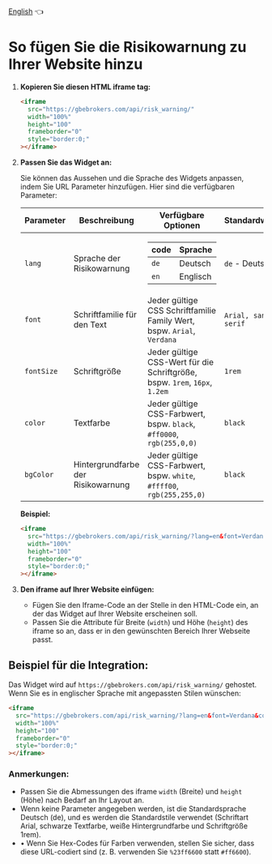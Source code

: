 [English](https://github.com/gbe-brokers/risk-warning/blob/main/README_en.md) 👈

# So fügen Sie die Risikowarnung zu Ihrer Website hinzu

1.  **Kopieren Sie diesen HTML iframe tag:**

    ```html
    <iframe
      src="https://gbebrokers.com/api/risk_warning/"
      width="100%"
      height="100"
      frameborder="0"
      style="border:0;"
    ></iframe>
    ```

2.  **Passen Sie das Widget an:**

    Sie können das Aussehen und die Sprache des Widgets anpassen, indem Sie URL Parameter hinzufügen. Hier sind die verfügbaren Parameter:

    | Parameter  | Beschreibung                       | Verfügbare Optionen                                                                                                                                                                                     | Standardwert        |
    | ---------- | ---------------------------------- | ------------------------------------------------------------------------------------------------------------------------------------------------------------------------------------------------------- | ------------------- |
    | `lang`     | Sprache der Risikowarnung          | <table> <thead> <tr> <th>code</th> <th>Sprache</th> </tr> </thead> <tbody> <tr> <td><code>de</code></td> <td>Deutsch</td> </tr> <tr> <td><code>en</code></td> <td>Englisch</td> </tr> </tbody> </table> | `de` - Deutsch      |
    | `font`     | Schriftfamilie für den Text        | Jeder gültige CSS Schriftfamilie Family Wert, bspw. `Arial`, `Verdana`                                                                                                                                  | `Arial, sans-serif` |
    | `fontSize` | Schriftgröße                       | Jeder gültige CSS-Wert für die Schriftgröße, bspw. `1rem`, `16px`, `1.2em`                                                                                                                              | `1rem`              |
    | `color`    | Textfarbe                          | Jeder gültige CSS-Farbwert, bspw. `black`, `#ff0000`, `rgb(255,0,0)`                                                                                                                                    | `black`             |
    | `bgColor`  | Hintergrundfarbe der Risikowarnung | Jeder gültige CSS-Farbwert, bspw. `white`, `#ffff00`, `rgb(255,255,0)`                                                                                                                                  | `black`             |

    **Beispiel:**

    ```html
    <iframe
      src="https://gbebrokers.com/api/risk_warning/?lang=en&font=Verdana&color=red&bgColor=yellow&fontSize=15px"
      width="100%"
      height="100"
      frameborder="0"
      style="border:0;"
    ></iframe>
    ```

3.  **Den iframe auf Ihrer Website einfügen:**

    - Fügen Sie den Iframe-Code an der Stelle in den HTML-Code ein, an der das Widget auf Ihrer Website erscheinen soll.
    - Passen Sie die Attribute für Breite (`width`) und Höhe (`height`) des iframe so an, dass er in den gewünschten Bereich Ihrer Webseite passt.

## Beispiel für die Integration:

Das Widget wird auf `https://gbebrokers.com/api/risk_warning/` gehostet. Wenn Sie es in englischer Sprache mit angepassten Stilen wünschen:

```html
<iframe
  src="https://gbebrokers.com/api/risk_warning/?lang=en&font=Verdana&color=white&bgColor=%23ff6600&fontSize=1.2rem"
  width="100%"
  height="100"
  frameborder="0"
  style="border:0;"
></iframe>
```

### Anmerkungen:

- Passen Sie die Abmessungen des iframe `width` (Breite) und `height` (Höhe) nach Bedarf an Ihr Layout an.
- Wenn keine Parameter angegeben werden, ist die Standardsprache Deutsch (de), und es werden die Standardstile verwendet (Schriftart Arial, schwarze Textfarbe, weiße Hintergrundfarbe und Schriftgröße 1rem).
- • Wenn Sie Hex-Codes für Farben verwenden, stellen Sie sicher, dass diese URL-codiert sind (z. B. verwenden Sie `%23ff6600` statt `#ff6600`).
